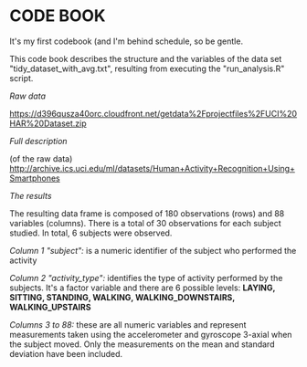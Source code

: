 # CODE BOOK

It's my first codebook (and I'm behind schedule, so be gentle.

This code book describes the structure and the variables of the data set "tidy_dataset_with_avg.txt", resulting from executing the "run_analysis.R" script.

*Raw data* 

https://d396qusza40orc.cloudfront.net/getdata%2Fprojectfiles%2FUCI%20HAR%20Dataset.zip

*Full description* 

(of the raw data) 
http://archive.ics.uci.edu/ml/datasets/Human+Activity+Recognition+Using+Smartphones

*The results*

The resulting data frame is composed of 180 observations (rows) and 88 variables (columns).
There is a total of 30 observations for each subject studied. In total, 6 subjects were observed.

*Column 1 "subject":* is a numeric identifier of the subject who performed the activity

*Column 2 "activity_type":* identifies the type of activity performed by the subjects. It's a factor variable and there are 6 possible levels: **LAYING, SITTING, STANDING, WALKING, WALKING_DOWNSTAIRS, WALKING_UPSTAIRS**

*Columns 3 to 88:* these are all numeric variables and represent measurements taken using the accelerometer and gyroscope 3-axial when the subject moved. Only the measurements on the mean and standard deviation have been included.
